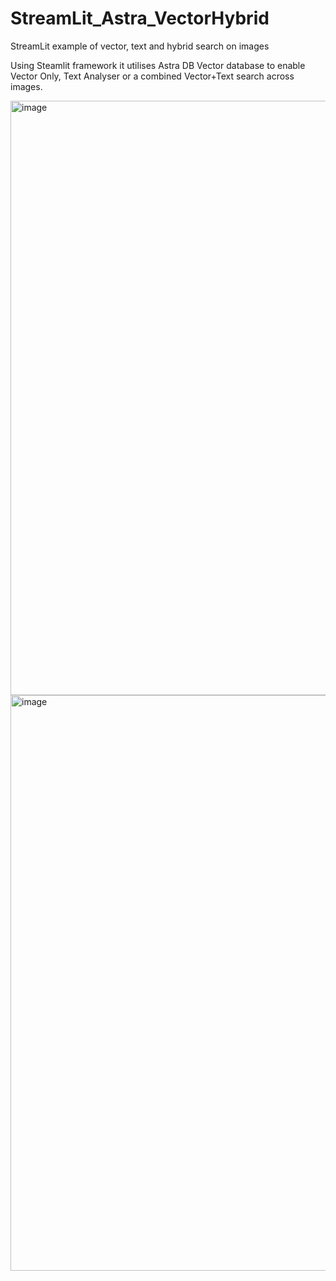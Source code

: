 # StreamLit_Astra_VectorHybrid
StreamLit example of vector, text and hybrid search on images


Using Steamlit framework it utilises Astra DB Vector database to enable Vector Only, Text Analyser or a combined Vector+Text search across images.



<img width="951" alt="image" src="https://github.com/amarjit420/StreamLit_Astra_VectorHybrid/assets/80757241/12b7caab-c68e-42aa-b694-ff8f1c394d67">


<img width="921" alt="image" src="https://github.com/amarjit420/StreamLit_Astra_VectorHybrid/assets/80757241/9e63915c-685f-4439-9b86-4750e26964af">
